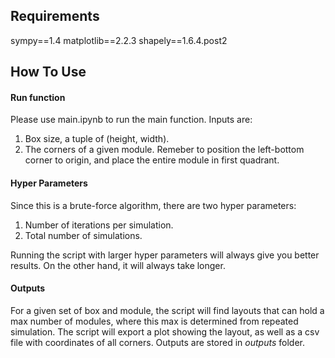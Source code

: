 ## Requirements

sympy==1.4
matplotlib==2.2.3
shapely==1.6.4.post2


## How To Use

#### Run function
Please use main.ipynb to run the main function. Inputs are:
1. Box size, a tuple of (height, width).
2. The corners of a given module. Remeber to position the left-bottom corner to origin, and place the entire module in first quadrant.

#### Hyper Parameters

Since this is a brute-force algorithm, there are two hyper parameters:
1. Number of iterations per simulation.
2. Total number of simulations.

Running the script with larger hyper parameters will always give you better results. On the other hand, it will always take longer.


#### Outputs
For a given set of box and module, the script will find layouts that can hold a max number of modules, where this max is determined from repeated simulation. The script will export a plot showing the layout, as well as a csv file with coordinates of all corners. Outputs are stored in *outputs* folder. 